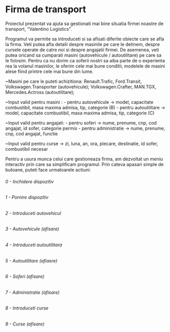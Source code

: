 # Firma de transport
Proiectul prezentat va ajuta sa gestionati mai bine situatia firmei noastre de transport, "Valentino Logistics".

Programul va permite sa introduceti si sa afisati diferite obiecte care se afla la firma.
Veti putea afla detalii despre masinile pe care le detinem, despre cursele operate de catre noi si despre angajatii firmei.
De asemenea, veti putea oricand sa cumparati masini (autovehicule / autoutilitare) pe care sa le folosim.
Pentru ca nu dorim ca soferii nostri sa aiba parte de o experienta rea la volanul masinilor, le oferim cele mai bune conditii, modelele
de masini alese fiind printre cele mai bune din lume.

~Masini pe care le puteti achizitiona: Renault.Trafic, Ford.Transit, Volkswagen.Transporter (autovehicule);
				       Volkswagen.Crafter, MAN.TGX, Mercedes.Actross (autoutilitare);

~Input valid pentru masini : - pentru autovehicule -> model, capacitate combustibil, masa maxima admisa, tip, categorie (B)
		            - pentru autoutilitare -> model, capacitate combustibil, masa maxima admisa, tip, categorie (C)

~Input valid pentru angajati: - pentru soferi -> nume, prenume, cnp, cod angajat, id sofer, categorie permis
			     - pentru administratie -> nume, prenume, cnp, cod angajat, functie
 
~Input valid pentru curse -> zi, luna, an, ora, plecare, destinatie, id sofer, combustibil necesar

Pentru a usura munca celui care gestioneaza firma, am dezvoltat un meniu interactiv prin care sa simplificam programul. Prin cateva apasari simple
de butoane, puteti face urmatoarele actiuni:

###### 0 - Inchidere dispozitiv

###### 1 - Pornire dispozitiv

###### 2 - Introduceti autovehicul

###### 3 - Autovehicule (afisare)

###### 4 - Introduceti autoutilitara

###### 5 - Autoutilitare (afiasre)

###### 6 - Soferi (afisare)

###### 7 - Administratie (afisare)

###### 8 - Introduceti curse

###### 9 - Curse (afisare)
